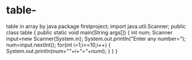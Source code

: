 # table-
table  in array by java
package firstproject;
import java.util.Scanner;
public class table {
	public static void main(String args[]) {
		int num;
		Scanner input=new Scanner(System.in);
		System.out.println("Enter any number=");
		num=input.nextInt();
		for(int i=1;i<=10;i++) {
		System.out.println(num+"*"+i+"="+num*i);
		}
	}
}
